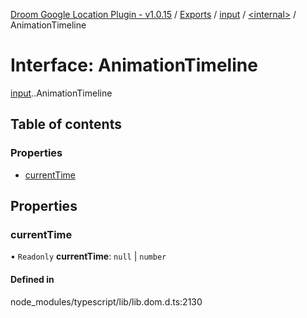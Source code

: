 [Droom Google Location Plugin - v1.0.15](../README.md) / [Exports](../modules.md) / [input](../modules/input.md) / [<internal\>](../modules/input._internal_.md) / AnimationTimeline

# Interface: AnimationTimeline

[input](../modules/input.md).[<internal>](../modules/input._internal_.md).AnimationTimeline

## Table of contents

### Properties

- [currentTime](input._internal_.AnimationTimeline.md#currenttime)

## Properties

### currentTime

• `Readonly` **currentTime**: ``null`` \| `number`

#### Defined in

node_modules/typescript/lib/lib.dom.d.ts:2130
